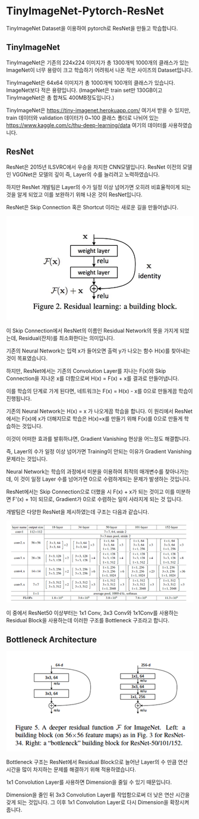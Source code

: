 # TinyImageNet-Pytorch-ResNet

TinyImageNet Dataset을 이용하여 pytorch로 ResNet을 만들고 학습합니다.

## TinyImageNet

TinyImageNet은 기존의 224x224 이미지가 총 1300개씩 1000개의 클래스가 있는 ImageNet이 너무 용량이 크고 학습하기 어려워서 나온 작은 사이즈의 Dataset입니다.

TinyImageNet은 64x64 이미지가 총 1000개씩 100개의 클래스가 있습니다. ImageNet보다 적은 용량입니다. (ImageNet은 train set만 130GB이고 TinyImageNet은 총 합쳐도 400MB정도입니다.)

TinyImageNet은 https://tiny-imagenet.herokuapp.com/ 여기서 받을 수 있지만, train 데이터와 validation 데이터가 0~100 클래스 폴더로 나뉘어 있는 https://www.kaggle.com/c/thu-deep-learning/data 여기의 데이터를 사용하였습니다.

## ResNet

ResNet은 2015년 ILSVRC에서 우승을 차지한 CNN모델입니다. ResNet 이전의 모델인 VGGNet은 모델의 깊이 즉, Layer의 수를 늘리려고 노력하였습니다. 

하지만 ResNet 개발팀은 Layer의 수가 일정 이상 넘어가면 오히려 비효율적이게 되는 것을 알게 되었고 이를 보완하기 위해 나온 것이 ResNet입니다.

ResNet은 Skip Connection 혹은 Shortcut 이라는 새로운 길을 만들어냅니다. 

![img1](https://github.com/kjo26619/TinyImageNet-Pytorch-Resnet/blob/main/Image/skip%20connection.png)

이 Skip Connection에서 ResNet의 이름인 Residual Network의 뜻을 가지게 되었는데, Residual(잔차)를 최소화한다는 의미입니다.

기존의 Neural Network는 입력 x가 들어오면 출력 y가 나오는 함수 H(x)를 찾아내는 것이 목표였습니다. 

하지만, ResNet에서는 기존의 Convolution Layer를 지나는 F(x)와 Skip Connection을 지나온 x를 더함으로써 H(x) = F(x) + x를 결과로 만들어냅니다.

이를 학습의 단계로 가게 된다면, 네트워크는 F(x) = H(x) - x를 0으로 만들게끔 학습이 진행됩니다.

기존의 Neural Network는 H(x) = x 가 나오게끔 학습을 합니다. 이 원리에서 ResNet에서는 F(x)에 x가 더해지므로 학습은 H(x)=x를 만들기 위해 F(x)를 0으로 만들게 학습하는 것입니다.

이것이 어떠한 효과를 발휘하냐면, Gradient Vanishing 현상을 어느정도 해결합니다.

즉, Layer의 수가 일정 이상 넘어가면 Training이 안되는 이유가 Gradient Vanishing 문제라는 것입니다.

Neural Network는 학습의 과정에서 미분을 이용하여 최적의 매개변수를 찾아나가는데, 이 것이 일정 Layer 수를 넘어가면 0으로 수렴하게되는 문제가 발생하는 것입니다.

ResNet에서는 Skip Connection으로 더했을 시 F(x) + x가 되는 것이고 이를 미분하면 F'(x) + 1이 되므로, Gradient가 0으로 수렴하는 일이 사라지게 되는 것 입니다.

개발팀은 다양한 ResNet을 제시하였는데 구조는 다음과 같습니다.

![img2](https://github.com/kjo26619/TinyImageNet-Pytorch-Resnet/blob/main/Image/resnet_arch.png)

이 중에서 ResNet50 이상부터는 1x1 Conv, 3x3 Conv와 1x1Conv를 사용하는 Residual Block을 사용하는데 이러한 구조를 Bottleneck 구조라고 합니다.

## Bottleneck Architecture

![img3](https://github.com/kjo26619/TinyImageNet-Pytorch-Resnet/blob/main/Image/bottleneck.png)

Bottleneck 구조는 ResNet에서 Residual Block으로 늘어난 Layer의 수 만큼 연산 시간을 많이 차지하는 문제를 해결하기 위해 적용하였습니다.

1x1 Convolution Layer를 사용하면 Dimension을 줄일 수 있기 때문입니다.

Dimension을 줄인 뒤 3x3 Convolution Layer를 작업함으로써 더 낮은 연산 시간을 갖게 되는 것입니다. 그 이후 1x1 Convolution Layer로 다시 Dimension을 확장시켜 줍니다.

